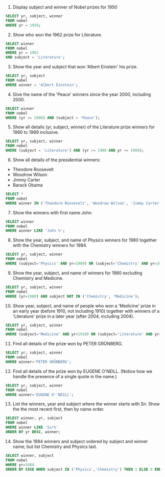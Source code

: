 1. Display subject and winner of Nobel prizes for 1950
```SQL
SELECT yr, subject, winner
FROM nobel
WHERE yr = 1950;
```

2. Show who won the 1962 prize for Literature.
```SQL
SELECT winner
FROM nobel
WHERE yr = 1962
AND subject = 'Literature';
```

3. Show the year and subject that won 'Albert Einstein' his prize.
```SQL
SELECT yr, subject
FROM nobel
WHERE winner = 'Albert Einstein';
```

4. Give the name of the 'Peace' winners since the year 2000, including 2000.
```SQL
SELECT winner
FROM nobel
WHERE (yr >= 2000) AND (subject = 'Peace');
```

5. Show all details (yr, subject, winner) of the Literature prize winners for 1980 to 1989 inclusive.
```SQL
SELECT yr, subject, winner
FROM nobel
WHERE (subject = 'Literature') AND (yr >= 1980 AND yr <= 1989);
```

6. Show all details of the presidential winners:
- Theodore Roosevelt
- Woodrow Wilson
- Jimmy Carter
- Barack Obama
```SQL
SELECT * 
FROM nobel
WHERE winner IN ('Theodore Roosevelt', 'Woodrow Wilson', 'Jimmy Carter', 'Barack Obama');
```

7. Show the winners with first name John
```SQL
SELECT winner
FROM nobel
WHERE winner LIKE 'John %';
```

8. Show the year, subject, and name of Physics winners for 1980 together with the Chemistry winners for 1984.
```SQL
SELECT yr, subject, winner
FROM nobel
WHERE (subject='Physics' AND yr=1980) OR (subject='Chemistry' AND yr=1984);
```

9. Show the year, subject, and name of winners for 1980 excluding Chemistry and Medicine.
```SQL
SELECT yr, subject, winner
FROM nobel
WHERE (yr=1980) AND subject NOT IN ('Chemistry', 'Medicine');
```

10. Show year, subject, and name of people who won a 'Medicine' prize in an early year (before 1910, not including 1910) together with winners of a 'Literature' prize in a later year (after 2004, including 2004).
```SQL
SELECT yr, subject, winner
FROM nobel
WHERE (subject='Medicine' AND yr<1910) OR (subject='Literature' AND yr>=2004);
```

11. Find all details of the prize won by PETER GRÜNBERG.
```SQL
SELECT yr, subject, winner
FROM nobel
WHERE winner='PETER GRÜNBERG';
```

12. Find all details of the prize won by EUGENE O'NEILL. (Notice how we handle the presence of a single quote in the name.)
```SQL
SELECT yr, subject, winner
FROM nobel
WHERE winner='EUGENE O''NEILL';
```

13. List the winners, year and subject where the winner starts with Sir. Show the the most recent first, then by name order.
```SQL
SELECT winner, yr, subject
FROM nobel 
WHERE winner LIKE 'Sir%'
ORDER BY yr DESC, winner;
```

14. Show the 1984 winners and subject ordered by subject and winner name; but list Chemistry and Physics last.
```SQL
SELECT winner, subject
FROM nobel
WHERE yr=1984
ORDER BY CASE WHEN subject IN ('Physics','Chemistry') THEN 1 ELSE 0 END, subject, winner;
```
